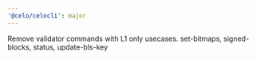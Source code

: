 ```yaml
---
'@celo/celocli': major
---
```


Remove validator commands with L1 only usecases. set-bitmaps, signed-blocks, status, update-bls-key
